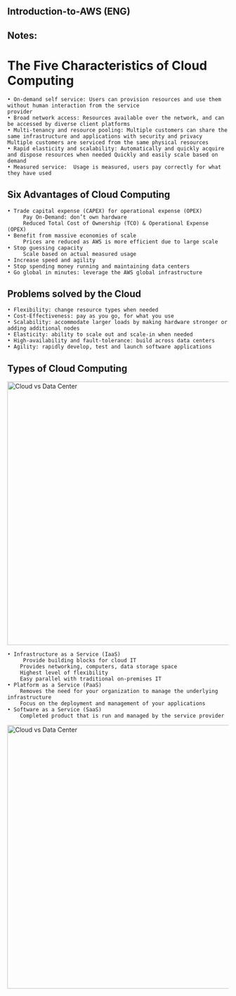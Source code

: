 ## Introduction-to-AWS (ENG)

## Notes:

# The Five Characteristics of Cloud Computing
    • On-demand self service: Users can provision resources and use them without human interaction from the service
    provider
    • Broad network access: Resources available over the network, and can be accessed by diverse client platforms
    • Multi-tenancy and resource pooling: Multiple customers can share the same infrastructure and applications with security and privacy Multiple customers are serviced from the same physical resources
    • Rapid elasticity and scalability: Automatically and quickly acquire and dispose resources when needed Quickly and easily scale based on demand
    • Measured service:  Usage is measured, users pay correctly for what they have used

## Six Advantages of Cloud Computing

    • Trade capital expense (CAPEX) for operational expense (OPEX)
         Pay On-Demand: don’t own hardware
         Reduced Total Cost of Ownership (TCO) & Operational Expense (OPEX)
    • Benefit from massive economies of scale
         Prices are reduced as AWS is more efficient due to large scale
    • Stop guessing capacity
         Scale based on actual measured usage
    • Increase speed and agility
    • Stop spending money running and maintaining data centers
    • Go global in minutes: leverage the AWS global infrastructure

## Problems solved by the Cloud

    • Flexibility: change resource types when needed
    • Cost-Effectiveness: pay as you go, for what you use
    • Scalability: accommodate larger loads by making hardware stronger or
    adding additional nodes
    • Elasticity: ability to scale out and scale-in when needed
    • High-availability and fault-tolerance: build across data centers
    • Agility: rapidly develop, test and launch software applications

## Types of Cloud Computing

<img src="https://github.com/tahayucegokk/Cloud-Computing-GCP/assets/77504139/14272d3b-2ff8-4d9e-98f0-aa4d8d1dc25d" alt="Cloud vs Data Center" style="width:600px;"/>

    • Infrastructure as a Service (IaaS)
         Provide building blocks for cloud IT
        Provides networking, computers, data storage space
        Highest level of flexibility
        Easy parallel with traditional on-premises IT
    • Platform as a Service (PaaS)
        Removes the need for your organization to manage the underlying infrastructure
        Focus on the deployment and management of your applications
    • Software as a Service (SaaS)
        Completed product that is run and managed by the service provider

<img src="https://res.cloudinary.com/practicaldev/image/fetch/s--ol7OnjXd--/c_limit%2Cf_auto%2Cfl_progressive%2Cq_auto%2Cw_880/https://thepracticaldev.s3.amazonaws.com/i/flzshxgpfmu59dhor6mt.png" alt="Cloud vs Data Center" style="width:600px;"/>
        
